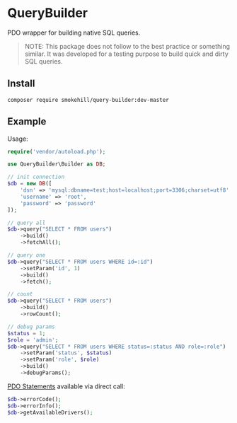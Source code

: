 # QueryBuilder

PDO wrapper for building native SQL queries.

> NOTE: This package does not follow to the best practice or something similar. It was developed for a testing purpose to build quick and dirty SQL queries.

## Install

```
composer require smokehill/query-builder:dev-master
```

## Example

Usage:

```php
require('vendor/autoload.php');

use QueryBuilder\Builder as DB;

// init connection
$db = new DB([
    'dsn' => 'mysql:dbname=test;host=localhost;port=3306;charset=utf8'
    'username' => 'root',
    'password' => 'password'
]);

// query all
$db->query("SELECT * FROM users")
    ->build()
    ->fetchAll();

// query one
$db->query("SELECT * FROM users WHERE id=:id")
    ->setParam('id', 1)
    ->build()
    ->fetch();

// count
$db->query("SELECT * FROM users")
    ->build()
    ->rowCount();

// debug params
$status = 1;
$role = 'admin';
$db->query("SELECT * FROM users WHERE status=:status AND role=:role")
    ->setParam('status', $status)
    ->setParam('role', $role)
    ->build()
    ->debugParams();
```

[PDO Statements](https://www.php.net/manual/en/class.pdo.php) available via direct call:

```php
$db->errorCode();
$db->errorInfo();
$db->getAvailableDrivers();
```